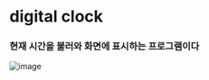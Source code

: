 <h1>digital clock</h1>

<h3>현재 시간을 불러와 화면에 표시하는 프로그램이다</h3>

![image](https://github.com/leeyongha2006/Javascript-project/assets/126844590/ce2ed4c2-e17e-493c-8dda-2bf034aeaaa3)




